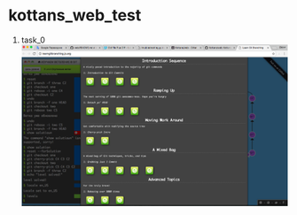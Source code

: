 # kottans_web_test
1. task_0
![learngitbranching result screenshot](https://raw.githubusercontent.com/dellachaise/kottans_web_test/master/task_0/learngitbranching_main.png)